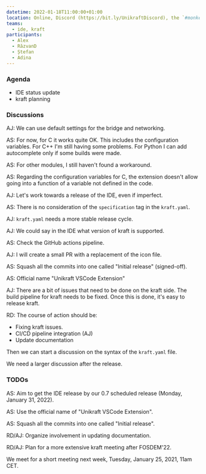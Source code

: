 ```yaml
---
datetime: 2022-01-18T11:00:00+01:00
location: Online, Discord (https://bit.ly/UnikraftDiscord), the `#monkey-business` voice channel
teams:
  - ide, kraft
participants:
  - Alex
  - RăzvanD
  - Ștefan
  - Adina
---
```


### Agenda

* IDE status update
* kraft planning

### Discussions

AJ: We can use default settings for the bridge and networking.

AS: For now, for C it works quite OK. This includes the configuration variables. For C++ I'm still having some problems. For Python I can add autocomplete only if some builds were made.

AS: For other modules, I still haven't found a workaround.

AS: Regarding the configuration variables for C, the extension doesn't allow going into a function of a variable not defined in the code.

AJ: Let's work towards a release of the IDE, even if imperfect.

AS: There is no consideration of the `specification` tag in the `kraft.yaml`.

AJ: `kraft.yaml` needs a more stable release cycle.

AJ: We could say in the IDE what version of kraft is supported.

AS: Check the GitHub actions pipeline.

AJ: I will create a small PR with a replacement of the icon file.

AS: Squash all the commits into one called "Initial release" (signed-off).

AS: Official name "Unikraft VSCode Extension"

AJ: There are a bit of issues that need to be done on the kraft side. The build pipeline for kraft needs to be fixed. Once this is done, it's easy to release kraft.

RD: The course of action should be:

* Fixing kraft issues.
* CI/CD pipeline integration (AJ)
* Update documentation

Then we can start a discussion on the syntax of the `kraft.yaml` file.

We need a larger discussion after the release.

### TODOs

AS: Aim to get the IDE release by our 0.7 scheduled release (Monday, January 31, 2022).

AS: Use the official name of "Unikraft VSCode Extension".

AS: Squash all the commits into one called "Initial release".

RD/AJ: Organize involvement in updating documentation.

RD/AJ: Plan for a more extensive kraft meeting after FOSDEM'22.

We meet for a short meeting next week, Tuesday, January 25, 2021, 11am CET.
